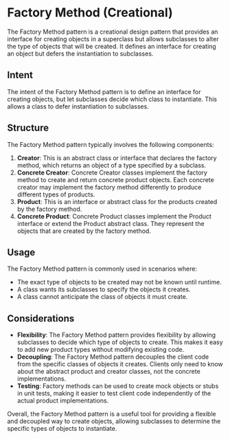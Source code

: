# Factory Method (Creational)

The Factory Method pattern is a creational design pattern that provides an interface for creating objects in a superclass but allows subclasses to alter the type of objects that will be created. It defines an interface for creating an object but defers the instantiation to subclasses.

## Intent

The intent of the Factory Method pattern is to define an interface for creating objects, but let subclasses decide which class to instantiate. This allows a class to defer instantiation to subclasses.

## Structure

The Factory Method pattern typically involves the following components:

1. **Creator**: This is an abstract class or interface that declares the factory method, which returns an object of a type specified by a subclass.
2. **Concrete Creator**: Concrete Creator classes implement the factory method to create and return concrete product objects. Each concrete creator may implement the factory method differently to produce different types of products.
3. **Product**: This is an interface or abstract class for the products created by the factory method.
4. **Concrete Product**: Concrete Product classes implement the Product interface or extend the Product abstract class. They represent the objects that are created by the factory method.

## Usage

The Factory Method pattern is commonly used in scenarios where:

- The exact type of objects to be created may not be known until runtime.
- A class wants its subclasses to specify the objects it creates.
- A class cannot anticipate the class of objects it must create.

## Considerations

- **Flexibility**: The Factory Method pattern provides flexibility by allowing subclasses to decide which type of objects to create. This makes it easy to add new product types without modifying existing code.
- **Decoupling**: The Factory Method pattern decouples the client code from the specific classes of objects it creates. Clients only need to know about the abstract product and creator classes, not the concrete implementations.
- **Testing**: Factory methods can be used to create mock objects or stubs in unit tests, making it easier to test client code independently of the actual product implementations.

Overall, the Factory Method pattern is a useful tool for providing a flexible and decoupled way to create objects, allowing subclasses to determine the specific types of objects to instantiate.
